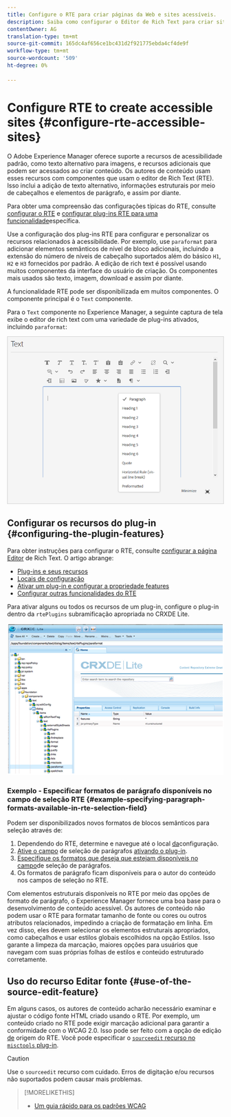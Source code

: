 ```yaml
---
title: Configure o RTE para criar páginas da Web e sites acessíveis.
description: Saiba como configurar o Editor de Rich Text para criar sites acessíveis no Adobe Experience Manager.
contentOwner: AG
translation-type: tm+mt
source-git-commit: 165dc4af656ce1bc431d2f921775ebda4cf4de9f
workflow-type: tm+mt
source-wordcount: '509'
ht-degree: 0%

---
```



# Configure RTE to create accessible sites {#configure-rte-accessible-sites}

O Adobe Experience Manager oferece suporte a recursos de acessibilidade padrão, como texto alternativo para imagens, e recursos adicionais que podem ser acessados ao criar conteúdo. Os autores de conteúdo usam esses recursos com componentes que usam o editor de Rich Text (RTE). Isso inclui a adição de texto alternativo, informações estruturais por meio de cabeçalhos e elementos de parágrafo, e assim por diante.

Para obter uma compreensão das configurações típicas do RTE, consulte [configurar o RTE](rich-text-editor.md) e [configurar plug-ins RTE para uma funcionalidade](configure-rich-text-editor-plug-ins.md)específica.

Use a configuração dos plug-ins RTE para configurar e personalizar os recursos relacionados à acessibilidade. Por exemplo, use `paraformat` para adicionar elementos semânticos de nível de bloco adicionais, incluindo a extensão do número de níveis de cabeçalho suportados além do básico `H1`, `H2` e `H3` fornecidos por padrão. A edição de rich text é possível usando muitos componentes da interface do usuário de criação. Os componentes mais usados são texto, imagem, download e assim por diante.

A funcionalidade RTE pode ser disponibilizada em muitos componentes. O componente principal é o `Text` componente.

Para o `Text` componente no Experience Manager, a seguinte captura de tela exibe o editor de rich text com uma variedade de plug-ins ativados, incluindo `paraformat`:

![Componente de texto RTE em modo de tela cheia](assets/rte-toolbar-full-screen-mode.png)

## Configurar os recursos do plug-in {#configuring-the-plugin-features}

Para obter instruções para configurar o RTE, consulte [configurar a página Editor](rich-text-editor.md) de Rich Text. O artigo abrange:

* [Plug-ins e seus recursos](rich-text-editor.md#aboutplugins)
* [Locais de configuração](rich-text-editor.md#understand-the-configuration-paths-and-locations)
* [Ativar um plug-in e configurar a propriedade features](rich-text-editor.md#enable-rte-functionalities-by-activating-plug-ins)
* [Configurar outras funcionalidades do RTE](rich-text-editor.md#enable-rte-functionalities-by-activating-plug-ins)

Para ativar alguns ou todos os recursos de um plug-in, configure o plug-in dentro da `rtePlugins` subramificação apropriada no CRXDE Lite.

![CRXDE Lite mostrando um exemplo de rtePlugin.](assets/chlimage_1-208.png)

### Exemplo - Especificar formatos de parágrafo disponíveis no campo de seleção RTE {#example-specifying-paragraph-formats-available-in-rte-selection-field}

Podem ser disponibilizados novos formatos de blocos semânticos para seleção através de:

1. Dependendo do RTE, determine e navegue até o local [da](rich-text-editor.md#understand-the-configuration-paths-and-locations)configuração.
1. [Ative o campo](rich-text-editor.md) de seleção de parágrafos [ativando o plug-in](rich-text-editor.md#enable-rte-functionalities-by-activating-plug-ins).
1. [Especifique os formatos que deseja que estejam disponíveis no campo](rich-text-editor.md)de seleção de parágrafos.
1. Os formatos de parágrafo ficam disponíveis para o autor do conteúdo nos campos de seleção no RTE.

Com elementos estruturais disponíveis no RTE por meio das opções de formato de parágrafo, o Experience Manager fornece uma boa base para o desenvolvimento de conteúdo acessível. Os autores de conteúdo não podem usar o RTE para formatar tamanho de fonte ou cores ou outros atributos relacionados, impedindo a criação de formatação em linha. Em vez disso, eles devem selecionar os elementos estruturais apropriados, como cabeçalhos e usar estilos globais escolhidos na opção Estilos. Isso garante a limpeza da marcação, maiores opções para usuários que navegam com suas próprias folhas de estilos e conteúdo estruturado corretamente.

## Uso do recurso Editar fonte {#use-of-the-source-edit-feature}

Em alguns casos, os autores de conteúdo acharão necessário examinar e ajustar o código fonte HTML criado usando o RTE. Por exemplo, um conteúdo criado no RTE pode exigir marcação adicional para garantir a conformidade com o WCAG 2.0. Isso pode ser feito com a opção de edição [de](rich-text-editor.md#aboutplugins) origem do RTE. Você pode especificar o [`sourceedit` recurso no `misctools` plug-in](rich-text-editor.md#aboutplugins).

>[!CAUTION]
>
>Use o `sourceedit` recurso com cuidado. Erros de digitação e/ou recursos não suportados podem causar mais problemas.

<!--
TBD ENGREVIEW: Is this only applicable to Classic UI? 

## Adding Support for Additional HTML Elements and Attributes {#adding-support-for-additional-html-elements-and-attributes}

To further extend the accessibility features of Experience Manager, it is possible to extend the existing components based on the RTE (such as the `Text` and `Table` components) with additional elements and attributes.

The following procedure illustrates how to extend the `Table` component with a `Caption` element that provides information about a data table to assistive technology users:

### Example: Add a caption to a table properties dialog {#example-adding-the-caption-to-the-table-properties-dialog}

In the constructor of the `TablePropertiesDialog`, add an additional text input field that is used for editing the caption. Set the `itemId` to `caption` (the DOM attribute’s name) to automatically handle its content.

In a `Table`, set the attribute to the DOM element or or remove it from the DOM element. The dialog in the `config` object passed the value. Set or remove the DOM attributes using the corresponding `CQ.form.rte.Common` methods (`com` is a shortcut for `CQ.form.rte.Common`). Using `CQ.form.rte.Common` methods avoids common pitfalls with browser implementations.

>[!NOTE]
>
>This procedure is only suitable for the classic UI.

### Step-by-step instructions {#step-by-step-instructions}

1. Start CRXDE Lite. For example: [http://localhost:4502/crx/de/](http://localhost:4502/crx/de/)

1. Copy `/libs/cq/ui/widgets/source/widgets/form/rte/commands/Table.js` to `/apps/cq/ui/widgets/source/widgets/form/rte/commands/Table.js`. Create intermediate folders if those do not exist.

1. Copy `/libs/cq/ui/widgets/source/widgets/form/rte/plugins/TablePropertiesDialog.js` to `/apps/cq/ui/widgets/source/widgets/form/rte/plugins/TablePropertiesDialog.js`.

1. Open `/apps/cq/ui/widgets/source/widgets/form/rte/plugins/TablePropertiesDialog.js` file to edit.

1. In the `constructor` method, before the mention of `var dialogRef = this;`, add the following code:

   ```javascript
   editItems.push({
       "itemId": "caption",
       "name": "caption",
       "xtype": "textfield",
       "fieldLabel": CQ.I18n.getMessage("Caption"),
       "value": (this.table && this.table.caption ? this.table.caption.textContent : "")
   });
   ```

1. Open `/apps/cq/ui/widgets/source/widgets/form/rte/commands/Table.js` file.

1. Add the following code at the end of the `transferConfigToTable` method:

   ```javascript
   /**
    * Adds Caption Element
   */
   var captionElement;
   if (dom.firstChild && dom.firstChild.tagName.toLowerCase() == "caption")
   {
      captionElement = dom.firstChild;
   }
   if (config.caption)
   {
       var captionTextNode = document.createTextNode(config.caption)
       if (captionElement)
       {
          dom.replaceNode(captionElement.firstChild,captionTextNode);
       } else
       {
           captionElement = document.createElement("caption");
           captionElement.appendChild(captionTextNode);
           if (dom.childNodes.length>0)
           {
              dom.insertBefore(captionElement, dom.firstChild);
           } else
           {
              dom.appendChild(captionElement);
           }
       }
   } else if (captionElement)
   {
     dom.removeChild(captionElement);
   }
   ```

1. To save your changes, click **[!UICONTROL Save All]**.

## Best practices and limitations {#best-practices-limitations-tips}

* A plain text field is not the only type of input allowed for the value of the caption element. You can use any ExtJS widget, that provides the caption’s value through its `getValue()` method.
* To add editing capabilities for further additional elements and attributes, ensure that:

  * The `itemId` property for each corresponding field is set to the name of the appropriate DOM attribute (`TablePropertiesDialog`).
  * The attribute is set and/or removed on the DOM element explicitly (`Table`).
-->

>[!MORELIKETHIS]
>
>* [Um guia rápido para os padrões WCAG](/help/onboarding/accessibility/quick-guide-wcag.md)

